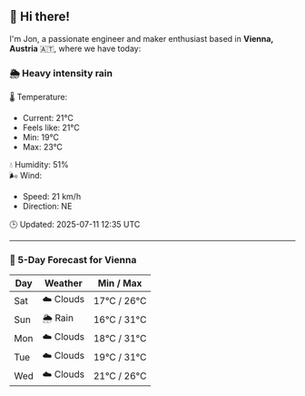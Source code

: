 ## 👋 Hi there!

I'm Jon, a passionate engineer and maker enthusiast based in **Vienna, Austria** 🇦🇹, where we have today:

### 🌦️ Heavy intensity rain 

🌡️ Temperature: 
* Current: 21°C
* Feels like: 21°C
* Min: 19°C 
* Max: 23°C  

💧 Humidity: 51%  
🌬️ Wind: 
* Speed: 21 km/h 
* Direction: NE  

🕒 Updated: 2025-07-11 12:35 UTC

---

### 📅 5-Day Forecast for Vienna

| Day | Weather | Min / Max |
|-----|---------|------------|
| Sat | ☁️ Clouds | 17°C / 26°C |
| Sun | 🌦️ Rain | 16°C / 31°C |
| Mon | ☁️ Clouds | 18°C / 31°C |
| Tue | ☁️ Clouds | 19°C / 31°C |
| Wed | ☁️ Clouds | 21°C / 26°C |
